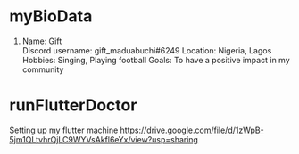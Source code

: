 # myBioData
<ol>
  <li>Name: Gift</li>
Discord username: gift_maduabuchi#6249
Location: Nigeria, Lagos
Hobbies: Singing, Playing football
Goals: To have a positive impact in my community
</ol>

# runFlutterDoctor
Setting up my flutter machine https://drive.google.com/file/d/1zWpB-5jm1QLtvhrQjLC9WYVsAkfl6eYx/view?usp=sharing

